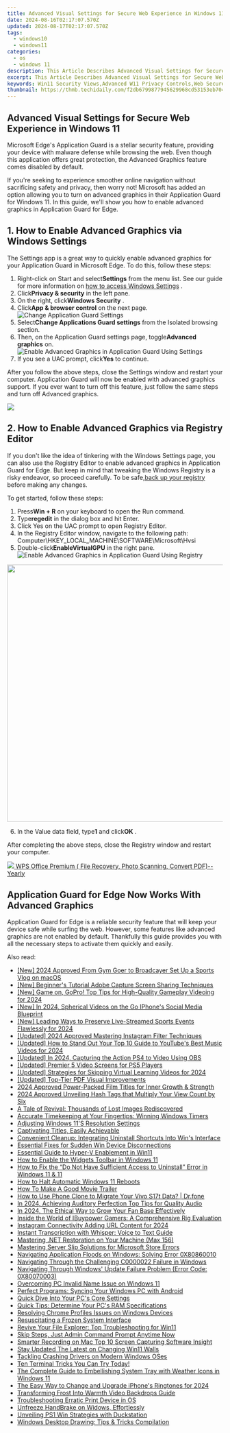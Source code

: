 ```yaml
---
title: Advanced Visual Settings for Secure Web Experience in Windows 11
date: 2024-08-16T02:17:07.570Z
updated: 2024-08-17T02:17:07.570Z
tags:
  - windows10
  - windows11
categories:
  - os
  - windows 11
description: This Article Describes Advanced Visual Settings for Secure Web Experience in Windows 11
excerpt: This Article Describes Advanced Visual Settings for Secure Web Experience in Windows 11
keywords: Win11 Security Views,Advanced W11 Privacy Controls,Web Secure W11 Graphics,Enhanced W11 Web Safety,W11 High-Security Display,Visual Secure Windows 11,Protected W11 Graphic Settings
thumbnail: https://thmb.techidaily.com/f2db6799877945629968cd53153eb704a207aecfe965da9d03779dc5b0786c10.jpg
---
```


## Advanced Visual Settings for Secure Web Experience in Windows 11

 Microsoft Edge's Application Guard is a stellar security feature, providing your device with malware defense while browsing the web. Even though this application offers great protection, the Advanced Graphics feature comes disabled by default.

 If you're seeking to experience smoother online navigation without sacrificing safety and privacy, then worry not! Microsoft has added an option allowing you to turn on advanced graphics in their Application Guard for Windows 11\. In this guide, we'll show you how to enable advanced graphics in Application Guard for Edge.

## 1\. How to Enable Advanced Graphics via Windows Settings

 The Settings app is a great way to quickly enable advanced graphics for your Application Guard in Microsoft Edge. To do this, follow these steps:

1. Right-click on Start and select**Settings** from the menu list. See our guide for more information on [how to access Windows Settings](https://www.makeuseof.com/windows-ways-to-open-system-settings/) .
2. Click**Privacy & security** in the left pane.
3. On the right, click**Windows Security** .
4. Click**App & browser control** on the next page.  
![Change Application Guard Settings](https://static1.makeuseofimages.com/wordpress/wp-content/uploads/2023/02/change-application-guard-settings.jpg)
5. Select**Change Applications Guard settings** from the Isolated browsing section.
6. Then, on the Application Guard settings page, toggle**Advanced graphics** on.  
![Enable Advanced Graphics in Application Guard Using Settings](https://static1.makeuseofimages.com/wordpress/wp-content/uploads/2023/02/enable-advanced-graphics-in-application-guard-using-settings.jpg)
7. If you see a UAC prompt, click**Yes** to continue.

 After you follow the above steps, close the Settings window and restart your computer. Application Guard will now be enabled with advanced graphics support. If you ever want to turn off this feature, just follow the same steps and turn off Advanced graphics.

<!-- affiliate ads begin -->
<a href="https://secure.2checkout.com/order/checkout.php?PRODS=3546200&QTY=1&AFFILIATE=108875&CART=1"><img src="http://www.binteko.com/sites/default/files/banner01_468x60a.gif" border="0"></a>
<!-- affiliate ads end -->
## 2\. How to Enable Advanced Graphics via Registry Editor

 If you don't like the idea of tinkering with the Windows Settings page, you can also use the Registry Editor to enable advanced graphics in Application Guard for Edge. But keep in mind that tweaking the Windows Registry is a risky endeavor, so proceed carefully. To be safe,[back up your registry](https://www.makeuseof.com/tag/backup-restore-windows-registry/) before making any changes.

To get started, follow these steps:

1. Press**Win + R** on your keyboard to open the Run command.
2. Type**regedit** in the dialog box and hit Enter.
3. Click Yes on the UAC prompt to open Registry Editor.
4. In the Registry Editor window, navigate to the following path:  
Computer\HKEY_LOCAL_MACHINE\SOFTWARE\Microsoft\Hvsi
5. Double-click**EnableVirtualGPU** in the right pane.  
![Enable Advanced Graphics in Application Guard Using Registry](https://static1.makeuseofimages.com/wordpress/wp-content/uploads/2023/02/enable-advanced-graphics-in-application-guard-using-registry.jpg)
<!-- affiliate ads begin -->
<a href="https://appsumo.8odi.net/c/5597632/2068411/7443" target="_top" id="2068411"><img src="//a.impactradius-go.com/display-ad/7443-2068411" border="0" alt="" width="1200" height="600"/></a><img height="0" width="0" src="https://appsumo.8odi.net/i/5597632/2068411/7443" style="position:absolute;visibility:hidden;" border="0" />
<!-- affiliate ads end -->
6. In the Value data field, type**1** and click**OK** .

 After completing the above steps, close the Registry window and restart your computer.

<!-- affiliate ads begin -->
<a href="https://secure.2checkout.com/order/checkout.php?PRODS=38729081&QTY=1&AFFILIATE=108875&CART=1"><img src="https://website-prod.cache.wpscdn.com/img/wps-writer-free-word-processor-1x.3d9c80d.png" border="0">
WPS Office Premium ( File Recovery, Photo Scanning, Convert PDF)--Yearly</a>
<!-- affiliate ads end -->
## Application Guard for Edge Now Works With Advanced Graphics

 Application Guard for Edge is a reliable security feature that will keep your device safe while surfing the web. However, some features like advanced graphics are not enabled by default. Thankfully this guide provides you with all the necessary steps to activate them quickly and easily.


<ins class="adsbygoogle"
     style="display:block"
     data-ad-format="autorelaxed"
     data-ad-client="ca-pub-7571918770474297"
     data-ad-slot="1223367746"></ins>



<ins class="adsbygoogle"
     style="display:block"
     data-ad-client="ca-pub-7571918770474297"
     data-ad-slot="8358498916"
     data-ad-format="auto"
     data-full-width-responsive="true"></ins>





<span class="atpl-alsoreadstyle">Also read:</span>
<div><ul>
<li><a href="https://eaxpv-info.techidaily.com/new-2024-approved-from-gym-goer-to-broadcayer-set-up-a-sports-vlog-on-macos/"><u>[New] 2024 Approved  From Gym Goer to Broadcayer  Set Up a Sports Vlog on macOS</u></a></li>
<li><a href="https://screen-sharing-recording.techidaily.com/new-beginners-tutorial-adobe-capture-screen-sharing-techniques/"><u>[New] Beginner's Tutorial  Adobe Capture Screen Sharing Techniques</u></a></li>
<li><a href="https://screen-video-capture.techidaily.com/new-game-on-gopro-top-tips-for-high-quality-gameplay-videoing-for-2024/"><u>[New] Game on, GoPro! Top Tips for High-Quality Gameplay Videoing for 2024</u></a></li>
<li><a href="https://facebook-video-files.techidaily.com/new-in-2024-spherical-videos-on-the-go-iphones-social-media-blueprint/"><u>[New] In 2024, Spherical Videos on the Go  IPhone's Social Media Blueprint</u></a></li>
<li><a href="https://digital-screen-recording.techidaily.com/new-leading-ways-to-preserve-live-streamed-sports-events-flawlessly-for-2024/"><u>[New] Leading Ways to Preserve Live-Streamed Sports Events Flawlessly for 2024</u></a></li>
<li><a href="https://instagram-video-files.techidaily.com/updated-2024-approved-mastering-instagram-filter-techniques/"><u>[Updated] 2024 Approved  Mastering Instagram Filter Techniques</u></a></li>
<li><a href="https://youtube-docs.techidaily.com/ed-how-to-stand-out-your-top-10-guide-to-youtubes-best-music-videos-for-2024/"><u>[Updated] How to Stand Out  Your Top 10 Guide to YouTube's Best Music Videos for 2024</u></a></li>
<li><a href="https://screen-recording.techidaily.com/updated-in-2024-capturing-the-action-ps4-to-video-using-obs/"><u>[Updated] In 2024, Capturing the Action  PS4 to Video Using OBS</u></a></li>
<li><a href="https://extra-guidance.techidaily.com/updated-premier-5-video-screens-for-ps5-players/"><u>[Updated] Premier 5 Video Screens for PS5 Players</u></a></li>
<li><a href="https://fox-boxes.techidaily.com/updated-strategies-for-skipping-virtual-learning-videos-for-2024/"><u>[Updated] Strategies for Skipping Virtual Learning Videos for 2024</u></a></li>
<li><a href="https://some-approaches.techidaily.com/updated-top-tier-pdf-visual-improvements/"><u>[Updated] Top-Tier PDF Visual Improvements</u></a></li>
<li><a href="https://extra-guidance.techidaily.com/2024-approved-power-packed-film-titles-for-inner-growth-and-strength/"><u>2024 Approved  Power-Packed Film Titles for Inner Growth & Strength</u></a></li>
<li><a href="https://youtube-data.techidaily.com/approved-unveiling-hash-tags-that-multiply-your-view-count-by-six/"><u>2024 Approved  Unveiling Hash Tags that Multiply Your View Count by Six</u></a></li>
<li><a href="https://data-wizards.techidaily.com/a-tale-of-revival-thousands-of-lost-images-rediscovered/"><u>A Tale of Revival: Thousands of Lost Images Rediscovered</u></a></li>
<li><a href="https://win11-tips.techidaily.com/accurate-timekeeping-at-your-fingertips-winning-windows-timers/"><u>Accurate Timekeeping at Your Fingertips: Winning Windows Timers</u></a></li>
<li><a href="https://win11-tips.techidaily.com/adjusting-windows-11s-resolution-settings/"><u>Adjusting Windows 11'S Resolution Settings</u></a></li>
<li><a href="https://fox-friendly.techidaily.com/captivating-titles-easily-achievable/"><u>Captivating Titles, Easily Achievable</u></a></li>
<li><a href="https://win11-tips.techidaily.com/convenient-cleanup-integrating-uninstall-shortcuts-into-wins-interface/"><u>Convenient Cleanup: Integrating Uninstall Shortcuts Into Win's Interface</u></a></li>
<li><a href="https://win11-tips.techidaily.com/essential-fixes-for-sudden-win-device-disconnections/"><u>Essential Fixes for Sudden Win Device Disconnections</u></a></li>
<li><a href="https://win11-tips.techidaily.com/essential-guide-to-hyper-v-enablement-in-win11/"><u>Essential Guide to Hyper-V Enablement in Win11</u></a></li>
<li><a href="https://win11-tips.techidaily.com/how-to-enable-the-widgets-toolbar-in-windows-11/"><u>How to Enable the Widgets Toolbar in Windows 11</u></a></li>
<li><a href="https://win11-tips.techidaily.com/how-to-fix-the-do-not-have-sufficient-access-to-uninstall-error-in-windows-11-and-11/"><u>How to Fix the “Do Not Have Sufficient Access to Uninstall” Error in Windows 11 & 11</u></a></li>
<li><a href="https://win11-tips.techidaily.com/how-to-halt-automatic-windows-11-reboots/"><u>How to Halt Automatic Windows 11 Reboots</u></a></li>
<li><a href="https://extra-tips.techidaily.com/how-to-make-a-good-movie-trailer/"><u>How To Make A Good Movie Trailer</u></a></li>
<li><a href="https://android-transfer.techidaily.com/how-to-use-phone-clone-to-migrate-your-vivo-s17t-data-drfone-by-drfone-transfer-from-android-transfer-from-android/"><u>How to Use Phone Clone to Migrate Your Vivo S17t Data? | Dr.fone</u></a></li>
<li><a href="https://youtube-video-recordings.techidaily.com/in-2024-achieving-auditory-perfection-top-tips-for-quality-audio/"><u>In 2024, Achieving Auditory Perfection  Top Tips for Quality Audio</u></a></li>
<li><a href="https://youtube-stream.techidaily.com/in-2024-the-ethical-way-to-grow-your-fan-base-effectively/"><u>In 2024, The Ethical Way to Grow Your Fan Base Effectively</u></a></li>
<li><a href="https://buynow-help.techidaily.com/inside-the-world-of-ibuypower-gamers-a-comprehensive-rig-evaluation/"><u>Inside the World of IBuypower Gamers: A Comprehensive Rig Evaluation</u></a></li>
<li><a href="https://instagram-video-files.techidaily.com/instagram-connectivity-adding-url-content-for-2024/"><u>Instagram Connectivity  Adding URL Content for 2024</u></a></li>
<li><a href="https://win11-tips.techidaily.com/instant-transcription-with-whisper-voice-to-text-guide/"><u>Instant Transcription with Whisper: Voice to Text Guide</u></a></li>
<li><a href="https://win11-tips.techidaily.com/mastering-net-restoration-on-your-machine-max-156/"><u>Mastering .NET Restoration on Your Machine (Max 156)</u></a></li>
<li><a href="https://win11-tips.techidaily.com/mastering-server-slip-solutions-for-microsoft-store-errors/"><u>Mastering Server Slip Solutions for Microsoft Store Errors</u></a></li>
<li><a href="https://win11.techidaily.com/navigating-application-floods-on-windows-solving-error-0x80860010/"><u>Navigating Application Floods on Windows: Solving Error 0X80860010</u></a></li>
<li><a href="https://win11-tips.techidaily.com/navigating-through-the-challenging-c0000022-failure-in-windows/"><u>Navigating Through the Challenging C0000022 Failure in Windows</u></a></li>
<li><a href="https://win11-tips.techidaily.com/navigating-through-windows-update-failure-problem-error-code-0x80070003/"><u>Navigating Through Windows' Update Failure Problem (Error Code: 0X80070003)</u></a></li>
<li><a href="https://win11-tips.techidaily.com/overcoming-pc-invalid-name-issue-on-windows-11/"><u>Overcoming PC Invalid Name Issue on Windows 11</u></a></li>
<li><a href="https://win11-tips.techidaily.com/perfect-programs-syncing-your-windows-pc-with-android/"><u>Perfect Programs: Syncing Your Windows PC with Android</u></a></li>
<li><a href="https://win11-tips.techidaily.com/quick-dive-into-your-pcs-core-settings/"><u>Quick Dive Into Your PC's Core Settings</u></a></li>
<li><a href="https://win11-tips.techidaily.com/quick-tips-determine-your-pcs-ram-specifications/"><u>Quick Tips: Determine Your PC's RAM Specifications</u></a></li>
<li><a href="https://win11-tips.techidaily.com/resolving-chrome-profiles-issues-on-windows-devices/"><u>Resolving Chrome Profiles Issues on Windows Devices</u></a></li>
<li><a href="https://win11-tips.techidaily.com/resuscitating-a-frozen-system-interface/"><u>Resuscitating a Frozen System Interface</u></a></li>
<li><a href="https://win11-tips.techidaily.com/revive-your-file-explorer-top-troubleshooting-for-win11/"><u>Revive Your File Explorer: Top Troubleshooting for Win11</u></a></li>
<li><a href="https://win11-tips.techidaily.com/skip-steps-just-admin-command-prompt-anytime-now/"><u>Skip Steps, Just Admin Command Prompt Anytime Now</u></a></li>
<li><a href="https://visual-screen-recording.techidaily.com/smarter-recording-on-mac-top-10-screen-capturing-software-insight/"><u>Smarter Recording on Mac  Top 10 Screen Capturing Software Insight</u></a></li>
<li><a href="https://extra-lessons.techidaily.com/stay-updated-the-latest-on-changing-win11-walls/"><u>Stay Updated  The Latest on Changing Win11 Walls</u></a></li>
<li><a href="https://win11-tips.techidaily.com/tackling-crashing-drivers-on-modern-windows-oses/"><u>Tackling Crashing Drivers on Modern Windows OSes</u></a></li>
<li><a href="https://win11-tips.techidaily.com/1719365974672-ten-terminal-tricks-you-can-try-today/"><u>Ten Terminal Tricks You Can Try Today!</u></a></li>
<li><a href="https://win11-tips.techidaily.com/the-complete-guide-to-embellishing-system-tray-with-weather-icons-in-windows-11/"><u>The Complete Guide to Embellishing System Tray with Weather Icons in Windows 11</u></a></li>
<li><a href="https://some-skills.techidaily.com/the-easy-way-to-change-and-upgrade-iphones-ringtones-for-2024/"><u>The Easy Way to Change and Upgrade iPhone's Ringtones for 2024</u></a></li>
<li><a href="https://youtube-clips.techidaily.com/transforming-frost-into-warmth-video-backdrops-guide/"><u>Transforming Frost Into Warmth  Video Backdrops Guide</u></a></li>
<li><a href="https://win11-tips.techidaily.com/troubleshooting-erratic-print-device-in-os/"><u>Troubleshooting Erratic Print Device in OS</u></a></li>
<li><a href="https://win11-tips.techidaily.com/unfreeze-handbrake-on-widows-effortlessly/"><u>Unfreeze HandBrake on Widows, Effortlessly</u></a></li>
<li><a href="https://win11-tips.techidaily.com/unveiling-ps1-win-strategies-with-duckstation/"><u>Unveiling PS1 Win Strategies with Duckstation</u></a></li>
<li><a href="https://win11-tips.techidaily.com/windows-desktop-drawing-tips-and-tricks-compilation/"><u>Windows Desktop Drawing: Tips & Tricks Compilation</u></a></li>
</ul></div>
